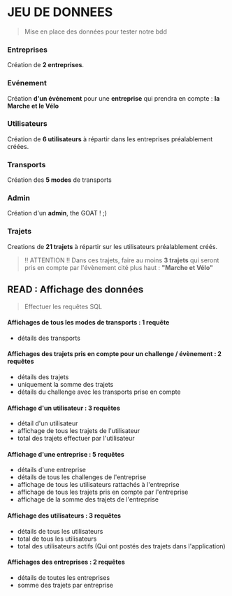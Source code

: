 # JEU DE DONNEES
> Mise en place des données pour tester notre bdd

### Entreprises
Création de **2 entreprises**.

### Evénement
Création **d'un événement** pour une **entreprise** qui prendra en compte : **la Marche et le Vélo**

### Utilisateurs
Création de **6 utilisateurs** à répartir dans les entreprises préalablement créées.

### Transports
Création des **5 modes** de transports

### Admin
Création d'un **admin**, the GOAT ! ;)

### Trajets
Creations de **21 trajets** à répartir sur les utilisateurs préalablement créés.  
> !! ATTENTION !! Dans ces trajets, faire au moins **3 trajets** qui seront pris en compte par l'évènement cité plus haut : **"Marche et Vélo"**  

## READ : Affichage des données
> Effectuer les requêtes SQL

#### Affichages de tous les modes de transports : 1 requête
- détails des transports

#### Affichages des trajets pris en compte pour **un challenge / évènement** : 2 requêtes
- détails des trajets
- uniquement la somme des trajets
- détails du challenge avec les transports prise en compte


#### Affichage d'un utilisateur : 3 requêtes
- détail d'un utilisateur
- affichage de tous les trajets de l'utilisateur
- total des trajets effectuer par l'utilisateur


#### Affichage d'une entreprise : 5 requêtes
- détails d'une entreprise
- détails de tous les challenges de l'entreprise
- affichage de tous les utilisateurs rattachés à l'entreprise
- affichage de tous les trajets pris en compte par l'entreprise
- affichage de la somme des trajets de l'entreprise

#### Affichage des utilisateurs : 3 requêtes
- détails de tous les utilisateurs
- total de tous les utilisateurs
- total des utilisateurs actifs (Qui ont postés des trajets dans l'application)

#### Affichages des entreprises : 2 requêtes
- détails de toutes les entreprises
- somme des trajets par entreprise 




